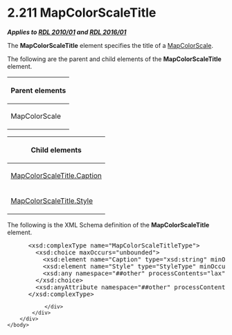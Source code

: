<html dir="LTR" xmlns:mshelp="http://msdn.microsoft.com/mshelp" xmlns:ddue="http://ddue.schemas.microsoft.com/authoring/2003/5" xmlns:xlink="http://www.w3.org/1999/xlink" xmlns:tool="http://www.microsoft.com/tooltip">
    <head>
        <meta http-equiv="Content-Type" content="text/html; CHARSET=utf-8"></meta>
        <meta name="save" content="history"></meta>
        <title>2.211 MapColorScaleTitle</title>
        <xml>
            <mshelp:toctitle title="2.211 MapColorScaleTitle"></mshelp:toctitle>
            <mshelp:rltitle title="[MS-RDL]: MapColorScaleTitle"></mshelp:rltitle>
            <mshelp:keyword index="A" term="eab310ae-e006-4c47-81d7-1dec3faf2e3d"></mshelp:keyword>
            <mshelp:attr name="DCSext.ContentType" value="open specification"></mshelp:attr>
            <mshelp:attr name="AssetID" value="eab310ae-e006-4c47-81d7-1dec3faf2e3d"></mshelp:attr>
            <mshelp:attr name="TopicType" value="kbRef"></mshelp:attr>
            <mshelp:attr name="DCSext.Title" value="[MS-RDL]: MapColorScaleTitle" />
        </xml>
    </head>
    <body>
        <div id="header">
            <h1 class="heading">2.211 MapColorScaleTitle</h1>
        </div>
        <div id="mainSection">
            <div id="mainBody">
                <div id="allHistory" class="saveHistory"></div>
                <div id="sectionSection0" class="section" name="collapseableSection">
                    

<p><b><i>Applies to </i></b><a href="3428e690-a348-4ec7-8a6a-8efb42d2cdee.html"><b><i>RDL 2010/01</i></b></a><b><i>
and </i></b><a href="52ce3983-2bfc-4e72-9359-42aaf5fe4509.html"><b><i>RDL 2016/01</i></b></a></p>

<p>The <b>MapColorScaleTitle</b> element specifies the title of
a <a href="fc14b477-a2d2-4048-843d-6a19beeb30bf.html">MapColorScale</a>.</p>

<p>The following are the parent and child elements of the <b>MapColorScaleTitle</b>
element.</p>

<table>
 <thead>
  <tr>
   <th>
   <p>Parent elements</p>
   </th>
  </tr>
 </thead>
 <tr>
  <td>
  <p>MapColorScale</p>
  </td>
 </tr>
</table>

<p> </p>

<table>
 <thead>
  <tr>
   <th>
   <p>Child elements</p>
   </th>
  </tr>
 </thead>
 <tr>
  <td>
  <p><a href="a5ab80e9-93c0-480c-859d-7f935ed1cc64.html">MapColorScaleTitle.Caption</a></p>
  </td>
 </tr>
 <tr>
  <td>
  <p><a href="cd4fd705-2e55-4638-83cd-edabffd482ac.html">MapColorScaleTitle.Style</a></p>
  </td>
 </tr>
</table>

<p>The following is the XML Schema definition of the <b>MapColorScaleTitle</b>
element.</p>

<dl>
<dd>
<div><pre> &lt;xsd:complexType name=&quot;MapColorScaleTitleType&quot;&gt;
   &lt;xsd:choice maxOccurs=&quot;unbounded&quot;&gt;
     &lt;xsd:element name=&quot;Caption&quot; type=&quot;xsd:string&quot; minOccurs=&quot;0&quot; /&gt;
     &lt;xsd:element name=&quot;Style&quot; type=&quot;StyleType&quot; minOccurs=&quot;0&quot; /&gt;
     &lt;xsd:any namespace=&quot;##other&quot; processContents=&quot;lax&quot; /&gt;
   &lt;/xsd:choice&gt;
   &lt;xsd:anyAttribute namespace=&quot;##other&quot; processContents=&quot;lax&quot; /&gt;
 &lt;/xsd:complexType&gt;
</pre></div>
</dd></dl>


                </div>
            </div>
        </div>
    </body>
</html>